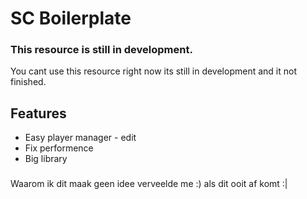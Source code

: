 # SC Boilerplate

### This resource is still in development.
You cant use this resource right now its still in development and it not finished.


## Features
- Easy player manager - edit
- Fix performence
- Big library



###
Waarom ik dit maak geen idee verveelde me :) als dit ooit af komt :|